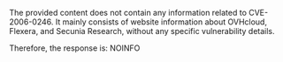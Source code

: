 The provided content does not contain any information related to CVE-2006-0246. It mainly consists of website information about OVHcloud, Flexera, and Secunia Research, without any specific vulnerability details.

Therefore, the response is:
NOINFO